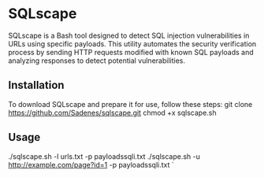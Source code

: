 # SQLscape

SQLscape is a Bash tool designed to detect SQL injection vulnerabilities in URLs using specific payloads. This utility automates the security verification process by sending HTTP requests modified with known SQL payloads and analyzing responses to detect potential vulnerabilities.

Installation
----
To download SQLscape and prepare it for use, follow these steps:
git clone https://github.com/Sadenes/sqlscape.git
chmod +x sqlscape.sh

Usage
----
./sqlscape.sh -l urls.txt -p payloadssqli.txt
./sqlscape.sh -u http://example.com/page?id=1 -p payloadssqli.txt
`
 
